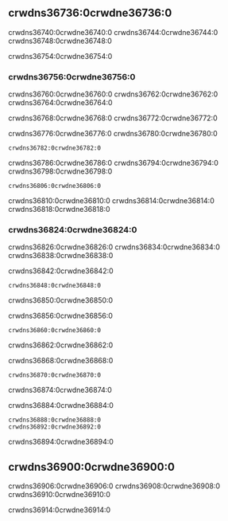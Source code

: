 ## crwdns36736:0crwdne36736:0

crwdns36740:0crwdne36740:0 crwdns36744:0crwdne36744:0 crwdns36748:0crwdne36748:0

crwdns36754:0crwdne36754:0

### crwdns36756:0crwdne36756:0

crwdns36760:0crwdne36760:0 crwdns36762:0crwdne36762:0 crwdns36764:0crwdne36764:0

crwdns36768:0crwdne36768:0 crwdns36772:0crwdne36772:0

crwdns36776:0crwdne36776:0 crwdns36780:0crwdne36780:0

```console
crwdns36782:0crwdne36782:0
```

crwdns36786:0crwdne36786:0 crwdns36794:0crwdne36794:0 crwdns36798:0crwdne36798:0

```text
crwdns36806:0crwdne36806:0
```

crwdns36810:0crwdne36810:0 crwdns36814:0crwdne36814:0 crwdns36818:0crwdne36818:0

### crwdns36824:0crwdne36824:0

crwdns36826:0crwdne36826:0 crwdns36834:0crwdne36834:0 crwdns36838:0crwdne36838:0

<span class="filename">crwdns36842:0crwdne36842:0</span>

```rust,ignore
crwdns36848:0crwdne36848:0
```


<span class="caption">crwdns36850:0crwdne36850:0</span>

crwdns36856:0crwdne36856:0

```console
crwdns36860:0crwdne36860:0
```

crwdns36862:0crwdne36862:0

crwdns36868:0crwdne36868:0

```console
crwdns36870:0crwdne36870:0
```

crwdns36874:0crwdne36874:0

<span class="filename">crwdns36884:0crwdne36884:0</span>

```text
crwdns36888:0crwdne36888:0
crwdns36892:0crwdne36892:0
```

crwdns36894:0crwdne36894:0

## crwdns36900:0crwdne36900:0

crwdns36906:0crwdne36906:0 crwdns36908:0crwdne36908:0 crwdns36910:0crwdne36910:0

crwdns36914:0crwdne36914:0

